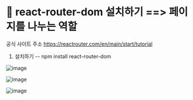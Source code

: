 # 🍊 react-router-dom 설치하기 ==> 페이지를 나누는 역할

공식 사이트 주소 https://reactrouter.com/en/main/start/tutorial

1) 설치하기 -- npm install react-router-dom

![image](https://github.com/hyunju960429/React/assets/145514544/288463fd-4a80-47bc-9814-ded10f3bd1aa)

![image](https://github.com/hyunju960429/React/assets/145514544/38479ed5-d990-489e-b911-dc749f5ef8c6)

![image](https://github.com/hyunju960429/React/assets/145514544/a2190b72-1eeb-4710-b6af-87e79e58c5c2)
